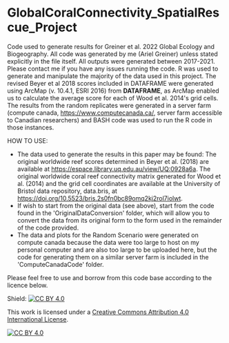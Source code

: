 # GlobalCoralConnectivity_SpatialRescue_Project
Code used to generate results for Greiner et al. 2022 Global Ecology and Biogeography. All code was generated by me (Ariel Greiner) unless stated explicitly in the file itself. All outputs were generated between 2017-2021. Please contact me if you have any issues running the code. R was used to generate and manipulate the majority of the data used in this project. The revised Beyer et al 2018 scores included in DATAFRAME were generated using ArcMap (v. 10.4.1, ESRI 2016) from **DATAFRAME**, as ArcMap enabled us to calculate the average score for each of Wood et al. 2014's grid cells. The results from the random replicates were generated in a server farm (compute canada, https://www.computecanada.ca/, server farm accessible to Canadian researchers) and BASH code was used to run the R code in those instances.

HOW TO USE:
- The data used to generate the results in this paper may be found: The original worldwide reef scores determined in Beyer et al. (2018) are available at https://espace.library.uq.edu.au/view/UQ:0928a6a. The original worldwide coral reef connectivity matrix generated for Wood et al. (2014) and the grid cell coordinates are available at the University of Bristol data repository, data.bris, at https://doi.org/10.5523/bris.2s0fn0bc89omq2kj2rol7iolwt.
-  If wish to start from the original data (see above), start from the code found in the 'OriginalDataConversion' folder, which will allow you to convert the data from its original form to the form used in the remainder of the code provided.
-  The data and plots for the Random Scenario were generated on compute canada because the data were too large to host on my personal computer and are also too large to be uploaded here, but the code for generating them on a similar server farm is included in the 'ComputeCanadaCode' folder.


Please feel free to use and borrow from this code base according to the licence below.

Shield: [![CC BY 4.0][cc-by-shield]][cc-by]

This work is licensed under a
[Creative Commons Attribution 4.0 International License][cc-by].

[![CC BY 4.0][cc-by-image]][cc-by]

[cc-by]: http://creativecommons.org/licenses/by/4.0/
[cc-by-image]: https://i.creativecommons.org/l/by/4.0/88x31.png
[cc-by-shield]: https://img.shields.io/badge/License-CC%20BY%204.0-lightgrey.svg
